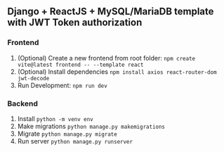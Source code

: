 ## Django + ReactJS + MySQL/MariaDB template with JWT Token authorization

### Frontend
1) (Optional) Create a new frontend from root folder: `npm create vite@latest frontend -- --template react`
2) (Optional) Install dependencies `npm install axios react-router-dom jwt-decode`
1) Run Development: `npm run dev`

### Backend 
1) Install `python -m venv env`
2) Make migrations `python manage.py makemigrations`
3) Migrate `python manage.py migrate`
4) Run server `python manage.py runserver`
